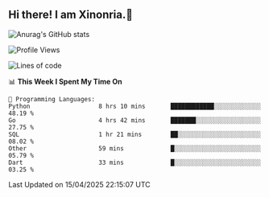 ## Hi there! I am Xinonria.👋

![Anurag's GitHub stats](https://status-git-main-xinonrias-projects-f26540e3.vercel.app/api?username=xinonria&hide=stars,issues)

<!--START_SECTION:waka-->
![Profile Views](http://img.shields.io/badge/Profile%20Views-0-blue)

![Lines of code](https://img.shields.io/badge/From%20Hello%20World%20I%27ve%20Written-2.5%20million%20lines%20of%20code-blue)

📊 **This Week I Spent My Time On** 

```text
💬 Programming Languages: 
Python                   8 hrs 10 mins       ████████████░░░░░░░░░░░░░   48.19 % 
Go                       4 hrs 42 mins       ███████░░░░░░░░░░░░░░░░░░   27.75 % 
SQL                      1 hr 21 mins        ██░░░░░░░░░░░░░░░░░░░░░░░   08.02 % 
Other                    59 mins             █░░░░░░░░░░░░░░░░░░░░░░░░   05.79 % 
Dart                     33 mins             █░░░░░░░░░░░░░░░░░░░░░░░░   03.25 % 
```


 Last Updated on 15/04/2025 22:15:07 UTC
<!--END_SECTION:waka-->

<!--
**xinonria/xinonria** is a ✨ _special_ ✨ repository because its `README.md` (this file) appears on your GitHub profile.

Here are some ideas to get you started:

- 🔭 I’m currently working on ...
- 🌱 I’m currently learning ...
- 👯 I’m looking to collaborate on ...
- 🤔 I’m looking for help with ...
- 💬 Ask me about ...
- 📫 How to reach me: ...
- 😄 Pronouns: ...
- ⚡ Fun fact: ...
-->
